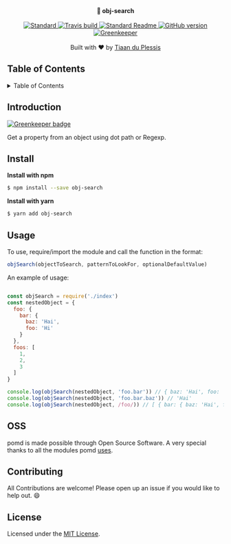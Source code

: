 <div align="center">
  <strong>🔎 obj-search</strong>
</div>
<br>
<div align="center">
    <a href="https://github.com/feross/standard">
      <img src="https://img.shields.io/badge/code%20style-standard-brightgreen.svg?style=flat-square" alt="Standard" />
    </a>
    <a href="https://travis-ci.org/tiaanduplessis/obj-search">
      <img src="https://img.shields.io/travis/tiaanduplessis/obj-search/master.svg?style=flat-square" alt="Travis build" />
    </a>
    <a href="https://github.com/RichardLitt/standard-readme)">
      <img src="https://img.shields.io/badge/standard--readme-OK-green.svg?style=flat-square" alt="Standard Readme" />
    </a>
    <a href="https://badge.fury.io/gh/tiaanduplessis%2Fobj-search">
      <img src="https://badge.fury.io/gh/tiaanduplessis%2Fobj-search.svg?style=flat-square" alt="GitHub version" />
   </a>
   <a href="https://greenkeeper.io/">
      <img src="https://badges.greenkeeper.io/tiaanduplessis/obj-search.svg?style=flat-square" alt="Greenkeeper" />
   </a>
  </div>
</div>
<br>
<div align="center">
  Built with ❤︎ by <a href="http://tiaanduplessis.co.za">Tiaan du Plessis</a>
</div>

<h2>Table of Contents</h2>
<details>
  <summary>Table of Contents</summary>
  <li><a href="#introduction">Introduction</a></li>
  <li><a href="#install">Install</a></li>
  <li><a href="#usage">Usage</a></li>
  <li><a href="#oss">OSS</a></li>
  <li><a href="#contribute">Contribute</a></li>
  <li><a href="#license">License</a></li>
</details>

## Introduction

[![Greenkeeper badge](https://badges.greenkeeper.io/tiaanduplessis/obj-search.svg)](https://greenkeeper.io/)

Get a property from an object using dot path or Regexp.

## Install

**Install with npm**

```sh
$ npm install --save obj-search
```

**Install with yarn**

```sh
$ yarn add obj-search
```

## Usage

To use, require/import the module and call the function in the format:
```js
objSearch(objectToSearch, patternToLookFor, optionalDefaultValue)
```

An example of usage:

```js

const objSearch = require('./index')
const nestedObject = {
  foo: {
    bar: {
      baz: 'Hai',
      foo: 'Hi'
    }
  },
  foos: [
    1,
    2,
    3
  ]
}

console.log(objSearch(nestedObject, 'foo.bar')) // { baz: 'Hai', foo: 'Hi' }
console.log(objSearch(nestedObject, 'foo.bar.baz')) // 'Hai'
console.log(objSearch(nestedObject, /foo/)) // [ { bar: { baz: 'Hai', foo: 'Hi' } }, 'Hi', [ 1, 2, 3 ] ]

```

## OSS

pomd is made possible through Open Source Software. A very special thanks to all the modules pomd [uses](package.json).

## Contributing

All Contributions are welcome! Please open up an issue if you would like to help out. :smile:

## License

Licensed under the [MIT License](https://tiaan.mit-license.org/).